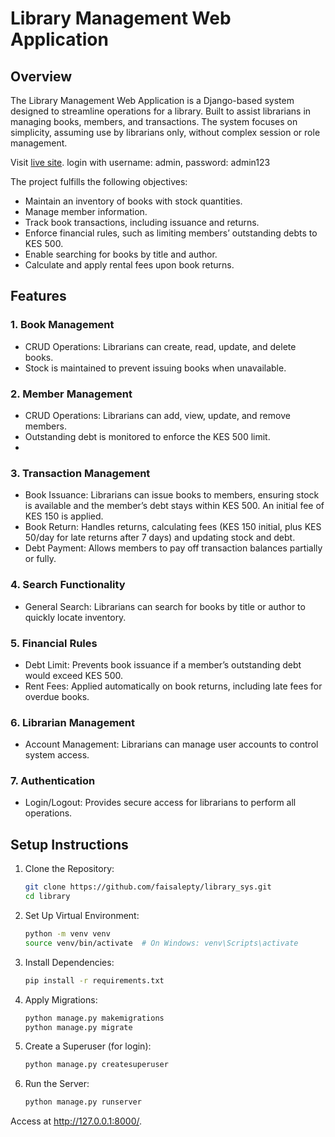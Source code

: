 # Library Management Web Application

## Overview

The Library Management Web Application is a Django-based system designed to streamline operations for a library. Built to assist librarians in managing books, members, and transactions. The system focuses on simplicity, assuming use by librarians only, without complex session or role management.

Visit  [live site](https://flibrary.pythonanywhere.com/). login with username: admin, password: admin123

The project fulfills the following objectives:

- Maintain an inventory of books with stock quantities.
- Manage member information.
- Track book transactions, including issuance and returns.
- Enforce financial rules, such as limiting members’ outstanding debts to KES 500.
- Enable searching for books by title and author.
- Calculate and apply rental fees upon book returns.

## Features

### 1. Book Management

- CRUD Operations: Librarians can create, read, update, and delete books.
- Stock is maintained to prevent issuing books when unavailable.
  
### 2. Member Management

- CRUD Operations: Librarians can add, view, update, and remove members.
- Outstanding debt is monitored to enforce the KES 500 limit.
- 
### 3. Transaction Management

- Book Issuance: Librarians can issue books to members, ensuring stock is available and the member’s debt stays within KES 500. An initial fee of KES 150 is applied.
- Book Return: Handles returns, calculating fees (KES 150 initial, plus KES 50/day for late returns after 7 days) and updating stock and debt.
- Debt Payment: Allows members to pay off transaction balances partially or fully.

### 4. Search Functionality

- General Search: Librarians can search for books by title or author to quickly locate inventory.

### 5. Financial Rules

- Debt Limit: Prevents book issuance if a member’s outstanding debt would exceed KES 500.
- Rent Fees: Applied automatically on book returns, including late fees for overdue books.

### 6. Librarian Management

- Account Management: Librarians can manage user accounts to control system access.

### 7. Authentication

- Login/Logout: Provides secure access for librarians to perform all operations.

## Setup Instructions

1. Clone the Repository:

   ```bash
   git clone https://github.com/faisalepty/library_sys.git
   cd library
2. Set Up Virtual Environment:
   ```bash
   python -m venv venv
   source venv/bin/activate  # On Windows: venv\Scripts\activate
3. Install Dependencies:
    ```bash
    pip install -r requirements.txt
4. Apply Migrations:
   ```bash
   python manage.py makemigrations
   python manage.py migrate
5. Create a Superuser (for login):
   ```bash
   python manage.py createsuperuser
6. Run the Server:
   ```bash
   python manage.py runserver
Access at http://127.0.0.1:8000/.

